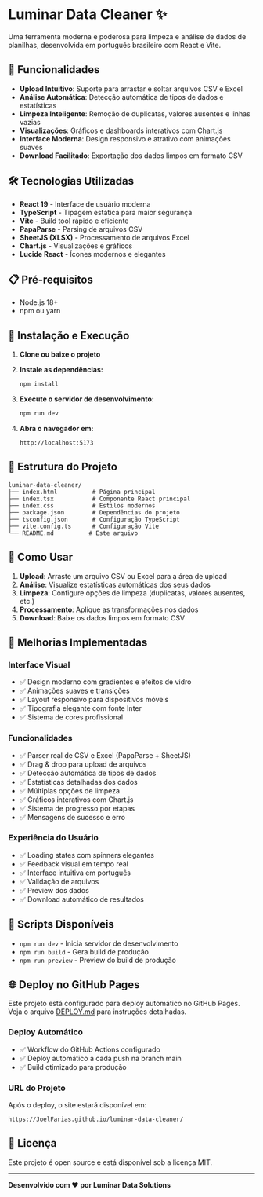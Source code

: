 # Luminar Data Cleaner ✨

Uma ferramenta moderna e poderosa para limpeza e análise de dados de planilhas, desenvolvida em português brasileiro com React e Vite.

## 🚀 Funcionalidades

- **Upload Intuitivo**: Suporte para arrastar e soltar arquivos CSV e Excel
- **Análise Automática**: Detecção automática de tipos de dados e estatísticas
- **Limpeza Inteligente**: Remoção de duplicatas, valores ausentes e linhas vazias
- **Visualizações**: Gráficos e dashboards interativos com Chart.js
- **Interface Moderna**: Design responsivo e atrativo com animações suaves
- **Download Facilitado**: Exportação dos dados limpos em formato CSV

## 🛠 Tecnologias Utilizadas

- **React 19** - Interface de usuário moderna
- **TypeScript** - Tipagem estática para maior segurança
- **Vite** - Build tool rápido e eficiente
- **PapaParse** - Parsing de arquivos CSV
- **SheetJS (XLSX)** - Processamento de arquivos Excel
- **Chart.js** - Visualizações e gráficos
- **Lucide React** - Ícones modernos e elegantes

## 📋 Pré-requisitos

- Node.js 18+ 
- npm ou yarn

## 🚀 Instalação e Execução

1. **Clone ou baixe o projeto**

2. **Instale as dependências:**
   ```bash
   npm install
   ```

3. **Execute o servidor de desenvolvimento:**
   ```bash
   npm run dev
   ```

4. **Abra o navegador em:**
   ```
   http://localhost:5173
   ```

## 📁 Estrutura do Projeto

```
luminar-data-cleaner/
├── index.html          # Página principal
├── index.tsx           # Componente React principal
├── index.css           # Estilos modernos
├── package.json        # Dependências do projeto
├── tsconfig.json       # Configuração TypeScript
├── vite.config.ts      # Configuração Vite
└── README.md          # Este arquivo
```

## 🎯 Como Usar

1. **Upload**: Arraste um arquivo CSV ou Excel para a área de upload
2. **Análise**: Visualize estatísticas automáticas dos seus dados
3. **Limpeza**: Configure opções de limpeza (duplicatas, valores ausentes, etc.)
4. **Processamento**: Aplique as transformações nos dados
5. **Download**: Baixe os dados limpos em formato CSV

## 🎨 Melhorias Implementadas

### Interface Visual
- ✅ Design moderno com gradientes e efeitos de vidro
- ✅ Animações suaves e transições
- ✅ Layout responsivo para dispositivos móveis
- ✅ Tipografia elegante com fonte Inter
- ✅ Sistema de cores profissional

### Funcionalidades
- ✅ Parser real de CSV e Excel (PapaParse + SheetJS)
- ✅ Drag & drop para upload de arquivos
- ✅ Detecção automática de tipos de dados
- ✅ Estatísticas detalhadas dos dados
- ✅ Múltiplas opções de limpeza
- ✅ Gráficos interativos com Chart.js
- ✅ Sistema de progresso por etapas
- ✅ Mensagens de sucesso e erro

### Experiência do Usuário
- ✅ Loading states com spinners elegantes
- ✅ Feedback visual em tempo real
- ✅ Interface intuitiva em português
- ✅ Validação de arquivos
- ✅ Preview dos dados
- ✅ Download automático de resultados

## 🔧 Scripts Disponíveis

- `npm run dev` - Inicia servidor de desenvolvimento
- `npm run build` - Gera build de produção
- `npm run preview` - Preview do build de produção

## 🌐 Deploy no GitHub Pages

Este projeto está configurado para deploy automático no GitHub Pages. Veja o arquivo [DEPLOY.md](DEPLOY.md) para instruções detalhadas.

### Deploy Automático
- ✅ Workflow do GitHub Actions configurado
- ✅ Deploy automático a cada push na branch main
- ✅ Build otimizado para produção

### URL do Projeto
Após o deploy, o site estará disponível em:
```
https://JoelFarias.github.io/luminar-data-cleaner/
```

## 📄 Licença

Este projeto é open source e está disponível sob a licença MIT.

---

**Desenvolvido com ❤️ por Luminar Data Solutions**
